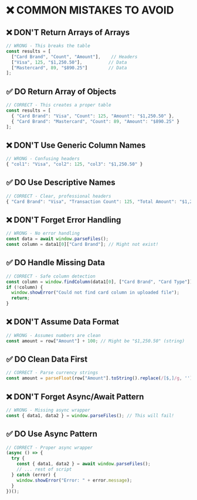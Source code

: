 # ❌ COMMON MISTAKES TO AVOID

## ❌ DON'T Return Arrays of Arrays
```javascript
// WRONG - This breaks the table
const results = [
  ["Card Brand", "Count", "Amount"],    // Headers
  ["Visa", 125, "$1,250.50"],          // Data
  ["Mastercard", 89, "$890.25"]        // Data  
];
```

## ✅ DO Return Array of Objects
```javascript
// CORRECT - This creates a proper table
const results = [
  { "Card Brand": "Visa", "Count": 125, "Amount": "$1,250.50" },
  { "Card Brand": "Mastercard", "Count": 89, "Amount": "$890.25" }
];
```

## ❌ DON'T Use Generic Column Names
```javascript
// WRONG - Confusing headers
{ "col1": "Visa", "col2": 125, "col3": "$1,250.50" }
```

## ✅ DO Use Descriptive Names  
```javascript
// CORRECT - Clear, professional headers
{ "Card Brand": "Visa", "Transaction Count": 125, "Total Amount": "$1,250.50" }
```

## ❌ DON'T Forget Error Handling
```javascript
// WRONG - No error handling
const data = await window.parseFiles();
const column = data1[0]["Card Brand"]; // Might not exist!
```

## ✅ DO Handle Missing Data
```javascript
// CORRECT - Safe column detection
const column = window.findColumn(data1[0], ["Card Brand", "Card Type"]);
if (!column) {
  window.showError("Could not find card column in uploaded file");
  return;
}
```

## ❌ DON'T Assume Data Format
```javascript
// WRONG - Assumes numbers are clean
const amount = row["Amount"] + 100; // Might be "$1,250.50" (string)
```

## ✅ DO Clean Data First
```javascript  
// CORRECT - Parse currency strings
const amount = parseFloat(row["Amount"].toString().replace(/[$,]/g, '')) || 0;
```

## ❌ DON'T Forget Async/Await Pattern
```javascript
// WRONG - Missing async wrapper
const { data1, data2 } = window.parseFiles(); // This will fail!
```

## ✅ DO Use Async Pattern
```javascript
// CORRECT - Proper async wrapper
(async () => {
  try {
    const { data1, data2 } = await window.parseFiles();
    // ... rest of script
  } catch (error) {
    window.showError("Error: " + error.message);
  }
})();
```